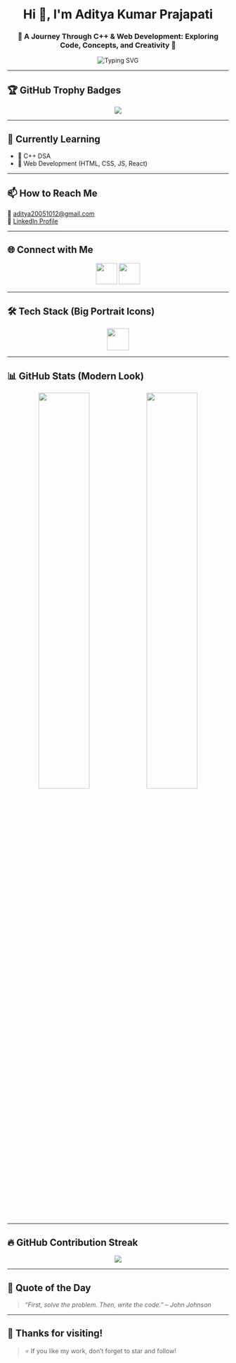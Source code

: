 <h1 align="center">Hi 👋, I'm Aditya Kumar Prajapati</h1>
<h3 align="center">🚀 A Journey Through C++ & Web Development: Exploring Code, Concepts, and Creativity 🚀</h3>

<p align="center">
  <img src="https://readme-typing-svg.demolab.com?font=Fira+Code&pause=1000&color=00F7FF&width=435&lines=Passionate+Programmer;C%2B%2B+%7C+Web+Developer;Lifelong+Learner+%F0%9F%93%9A" alt="Typing SVG" />
</p>

---

## 🏆 GitHub Trophy Badges

<p align="center">
  <img src="https://github-profile-trophy.vercel.app/?username=AdityaPrajapati1210&theme=onestar&no-frame=true&margin-w=15" />
</p>

---


## 🔭 Currently Learning
- 📌 C++ DSA
- 🧱 Web Development (HTML, CSS, JS, React)

---

## 📫 How to Reach Me
📧 [aditya20051012@gmail.com](mailto:aditya20051012@gmail.com)  
🔗 [LinkedIn Profile](https://www.linkedin.com/in/aditya-kumar-prajapati-518197321/)

---

## 🌐 Connect with Me

<p align="center">
  <a href="https://www.linkedin.com/in/aditya-kumar-prajapati-518197321/"><img src="https://skillicons.dev/icons?i=linkedin" height="48px"/></a>
  <a href="mailto:aditya20051012@gmail.com"><img src="https://skillicons.dev/icons?i=gmail" height="48px"/></a>
</p>

---

## 🛠️ Tech Stack (Big Portrait Icons)

<p align="center">
  <img src="https://skillicons.dev/icons?i=cpp,c,html,css,js,react,github,vscode" height="50" />
</p>

---

## 📊 GitHub Stats (Modern Look)

<p align="center">
  <img src="https://github-readme-stats.vercel.app/api?username=AdityaPrajapati1210&show_icons=true&theme=radical&rank_icon=github" width="48%" />
  <img src="https://github-readme-stats.vercel.app/api/top-langs/?username=AdityaPrajapati1210&layout=donut&theme=radical" width="48%" />
</p>

---

## 🔥 GitHub Contribution Streak

<p align="center">
  <img src="https://streak-stats.demolab.com?user=AdityaPrajapati1210&theme=radical&border_radius=10" />
</p>

---

## 💬 Quote of the Day
> *“First, solve the problem. Then, write the code.” – John Johnson*

---

## 💖 Thanks for visiting!

> ⭐ If you like my work, don’t forget to star and follow!

